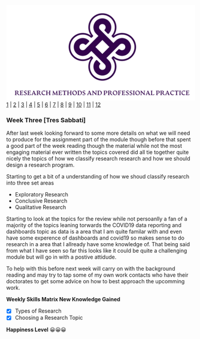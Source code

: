 ![Logo](Images/Logo.png)
[1](/MyPortfolio/RMPP/Unit01.html) | [2](/MyPortfolio/RMPP/Unit02.html) | [3](/MyPortfolio/RMPP/Unit03.html) | [4](/MyPortfolio/RMPP/Unit04.html) | [5](/MyPortfolio/RMPP/Unit05.html) | [6](/MyPortfolio/RMPP/Unit06.html) | [7](/MyPortfolio/RMPP/Unit07.html) | [8](/MyPortfolio/RMPP/Unit08.html) | [9](/MyPortfolio/RMPP/Unit09.html) | [10](/MyPortfolio/RMPP/Unit10.html) | [11](/MyPortfolio/RMPP/Unit11.html) | [12](/MyPortfolio/RMPP/Unit12.html)

### Week Three [Tres Sabbati]

After last week looking forward to some more details on what we will need to produce for the assignment part of the module though before that spent a good part of the week reading though the material while not the most engaging material ever written the topics covered did all tie together quite nicely the topics of how we classify research research and how we should design a research program.

Starting to get a bit of a understanding of how we shoud classify research into three set areas

- Exploratory Research
- Conclusive Research
- Qualitative Research


Starting to look at the topics for the review while not persoanlly a fan of a majority of the topics leaning torwards the COVID19 data reporting and dashboards topic as data is a area that I am quite familar with and even have some experence of dashboards and covid19 so makes sense to do research in a area that I allready have some knowledge of. That being said from what I have seen so far this looks like it could be quite a challenging module but will go in with a postive attidude.

To help with this before next week will carry on with the background reading and may try to tap some of my own work contacts who have their doctorates to get some advice on how to best approach the upcomming work.


**Weekly Skills Matrix New Knowledge Gained**

- [x] Types of Research
- [x] Choosing a Research Topic

**Happiness Level**
😀😀😀
